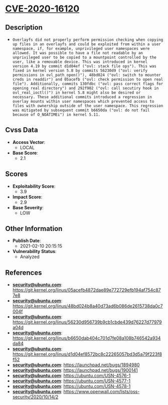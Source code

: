 
# [CVE-2020-16120](https://git.kernel.org/linus/05acefb4872dae89e772729efb194af754c877e8)

## Description

- `Overlayfs did not properly perform permission checking when copying up files in an overlayfs and could be exploited from within a user namespace, if, for example, unprivileged user namespaces were allowed. It was possible to have a file not readable by an unprivileged user to be copied to a mountpoint controlled by the user, like a removable device. This was introduced in kernel version 4.19 by commit d1d04ef ("ovl: stack file ops"). This was fixed in kernel version 5.8 by commits 56230d9 ("ovl: verify permissions in ovl_path_open()"), 48bd024 ("ovl: switch to mounter creds in readdir") and 05acefb ("ovl: check permission to open real file"). Additionally, commits 130fdbc ("ovl: pass correct flags for opening real directory") and 292f902 ("ovl: call secutiry hook in ovl_real_ioctl()") in kernel 5.8 might also be desired or necessary. These additional commits introduced a regression in overlay mounts within user namespaces which prevented access to files with ownership outside of the user namespace. This regression was mitigated by subsequent commit b6650da ("ovl: do not fail because of O_NOATIMEi") in kernel 5.11.`

## Cvss Data

- **Access Vector**:
  - LOCAL
- **Base Score**:
  - 2.1

## Scores

- **Exploitability Score**:
  - 3.9
- **Impact Score**:
  - 2.9
- **Base Severity**:
  - LOW

## Other Information

- **Publish Date**:
  - 2021-02-10 20:15:15
- **Vulnerability Status**:
  - Analyzed

## References

- **security@ubuntu.com**: https://git.kernel.org/linus/05acefb4872dae89e772729efb194af754c877e8
- **security@ubuntu.com**: https://git.kernel.org/linus/48bd024b8a40d73ad6b086de2615738da0c7004f
- **security@ubuntu.com**: https://git.kernel.org/linus/56230d956739b9cb1cbde439d76227d77979a04d
- **security@ubuntu.com**: https://git.kernel.org/linus/b6650dab404c701d7fe08a108b746542a934da84
- **security@ubuntu.com**: https://git.kernel.org/linus/d1d04ef8572bc8c22265057bd3d5a79f223f8f52
- **security@ubuntu.com**: https://launchpad.net/bugs/1894980
- **security@ubuntu.com**: https://launchpad.net/bugs/1900141
- **security@ubuntu.com**: https://ubuntu.com/USN-4576-1
- **security@ubuntu.com**: https://ubuntu.com/USN-4577-1
- **security@ubuntu.com**: https://ubuntu.com/USN-4578-1
- **security@ubuntu.com**: https://www.openwall.com/lists/oss-security/2020/10/14/2
